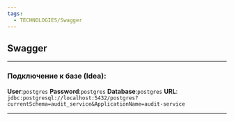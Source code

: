 ```yaml
---
tags:
  - TECHNOLOGIES/Swagger
---
```

## Swagger

--------------------------------
### Подключение к базе (Idea):
**User**:`postgres`
**Password**:`postgres`
**Database**:`postgres`
**URL**: `jdbc:postgresql://localhost:5432/postgres?currentSchema=audit_service&ApplicationName=audit-service`

--------------------------------
